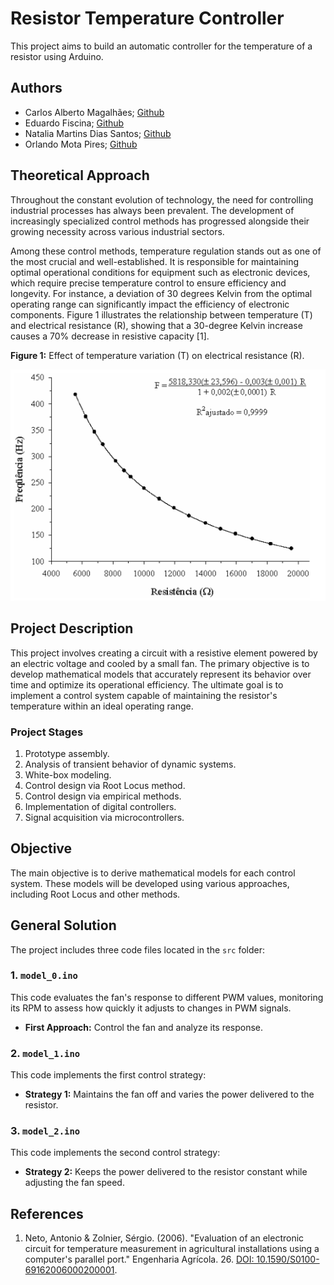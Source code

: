 # Resistor Temperature Controller

This project aims to build an automatic controller for the temperature of a resistor using Arduino.

## Authors

- Carlos Alberto Magalhães; [Github](https://github.com/ccasmmjr)
- Eduardo Fiscina; [Github](https://github.com/duducaa)
- Natalia Martins Dias Santos; [Github](https://github.com/Natalia)
- Orlando Mota Pires; [Github](https://github.com/orlandomotapires)

## Theoretical Approach

Throughout the constant evolution of technology, the need for controlling industrial processes has always been prevalent. The development of increasingly specialized control methods has progressed alongside their growing necessity across various industrial sectors.

Among these control methods, temperature regulation stands out as one of the most crucial and well-established. It is responsible for maintaining optimal operational conditions for equipment such as electronic devices, which require precise temperature control to ensure efficiency and longevity. For instance, a deviation of 30 degrees Kelvin from the optimal operating range can significantly impact the efficiency of electronic components. Figure 1 illustrates the relationship between temperature (T) and electrical resistance (R), showing that a 30-degree Kelvin increase causes a 70% decrease in resistive capacity [1].

**Figure 1:** Effect of temperature variation (T) on electrical resistance (R).

<p align="center">
  <img src="./assets/resistence_temperature_correlation.png" alt="Resistor Temperature Correlation">
</p>

## Project Description

This project involves creating a circuit with a resistive element powered by an electric voltage and cooled by a small fan. The primary objective is to develop mathematical models that accurately represent its behavior over time and optimize its operational efficiency. The ultimate goal is to implement a control system capable of maintaining the resistor's temperature within an ideal operating range.

### Project Stages

1. Prototype assembly.
2. Analysis of transient behavior of dynamic systems.
3. White-box modeling.
4. Control design via Root Locus method.
5. Control design via empirical methods.
6. Implementation of digital controllers.
7. Signal acquisition via microcontrollers.

## Objective

The main objective is to derive mathematical models for each control system. These models will be developed using various approaches, including Root Locus and other methods.

## General Solution

The project includes three code files located in the `src` folder:

### 1. `model_0.ino`

This code evaluates the fan's response to different PWM values, monitoring its RPM to assess how quickly it adjusts to changes in PWM signals.
- **First Approach:** Control the fan and analyze its response.

### 2. `model_1.ino`

This code implements the first control strategy:
- **Strategy 1:** Maintains the fan off and varies the power delivered to the resistor.

### 3. `model_2.ino`

This code implements the second control strategy:
- **Strategy 2:** Keeps the power delivered to the resistor constant while adjusting the fan speed.

## References

1. Neto, Antonio & Zolnier, Sérgio. (2006). "Evaluation of an electronic circuit for temperature measurement in agricultural installations using a computer's parallel port." Engenharia Agrícola. 26. [DOI: 10.1590/S0100-69162006000200001](https://doi.org/10.1590/S0100-69162006000200001).
